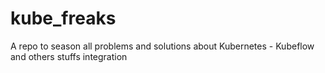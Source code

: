# kube_freaks
A repo to season all problems and solutions about Kubernetes - Kubeflow and others stuffs integration
